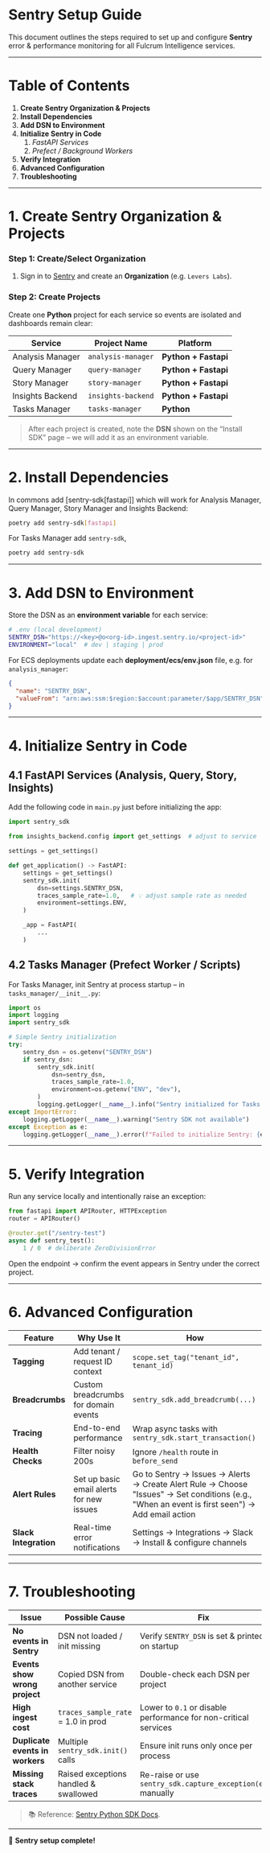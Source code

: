 # **Sentry Setup Guide**

This document outlines the steps required to set up and configure **Sentry** error & performance monitoring for all Fulcrum Intelligence services.

---

# **Table of Contents**

1. **Create Sentry Organization & Projects**
2. **Install Dependencies**
3. **Add DSN to Environment**
4. **Initialize Sentry in Code**
   1. *FastAPI Services*
   2. *Prefect / Background Workers*
5. **Verify Integration**
6. **Advanced Configuration**
7. **Troubleshooting**

---

# **1. Create Sentry Organization & Projects**

### **Step 1: Create/Select Organization**

1. Sign in to [Sentry](https://sentry.io/) and create an **Organization** (e.g. `Levers Labs`).

### **Step 2: Create Projects**

Create one **Python** project for each service so events are isolated and dashboards remain clear:

| Service | Project Name | Platform |
|---------|--------------|----------------------|
| Analysis Manager | `analysis-manager` | **Python + Fastapi** |
| Query Manager | `query-manager` | **Python + Fastapi** |
| Story Manager | `story-manager` | **Python + Fastapi** |
| Insights Backend | `insights-backend` | **Python + Fastapi** |
| Tasks Manager | `tasks-manager` | **Python** |

> After each project is created, note the **DSN** shown on the “Install SDK” page – we will add it as an environment variable.

---

# **2. Install Dependencies**

In commons add [sentry-sdk[fastapi]] which will work for Analysis Manager, Query Manager, Story Manager and Insights Backend:

```bash
poetry add sentry-sdk[fastapi]
```

For Tasks Manager add `sentry-sdk`,

```bash
poetry add sentry-sdk
```
---

# **3. Add DSN to Environment**

Store the DSN as an **environment variable** for each service:

```bash
# .env (local development)
SENTRY_DSN="https://<key>@o<org-id>.ingest.sentry.io/<project-id>"
ENVIRONMENT="local"  # dev | staging | prod
```

For ECS deployments update each **deployment/ecs/env.json** file, e.g. for `analysis_manager`:

```json
{
  "name": "SENTRY_DSN",
  "valueFrom": "arn:aws:ssm:$region:$account:parameter/$app/SENTRY_DSN"
}
```
---

# **4. Initialize Sentry in Code**

## **4.1 FastAPI Services (Analysis, Query, Story, Insights)**

Add the following code in `main.py` just before initializing the app:

```python
import sentry_sdk

from insights_backend.config import get_settings  # adjust to service

settings = get_settings()

def get_application() -> FastAPI:
    settings = get_settings()
    sentry_sdk.init(
        dsn=settings.SENTRY_DSN,
        traces_sample_rate=1.0,   # 💡 adjust sample rate as needed
        environment=settings.ENV,
    )

    _app = FastAPI(
        ...
    )
```

## **4.2 Tasks Manager (Prefect Worker / Scripts)**

For Tasks Manager, init Sentry at process startup – in `tasks_manager/__init__.py`:

```python
import os
import logging
import sentry_sdk

# Simple Sentry initialization
try:
    sentry_dsn = os.getenv("SENTRY_DSN")
    if sentry_dsn:
        sentry_sdk.init(
            dsn=sentry_dsn,
            traces_sample_rate=1.0,
            environment=os.getenv("ENV", "dev"),
        )
        logging.getLogger(__name__).info("Sentry initialized for Tasks Manager")
except ImportError:
    logging.getLogger(__name__).warning("Sentry SDK not available")
except Exception as e:
    logging.getLogger(__name__).error(f"Failed to initialize Sentry: {e}")
```

---

# **5. Verify Integration**

Run any service locally and intentionally raise an exception:

```python
from fastapi import APIRouter, HTTPException
router = APIRouter()

@router.get("/sentry-test")
async def sentry_test():
    1 / 0  # deliberate ZeroDivisionError
```

Open the endpoint → confirm the event appears in Sentry under the correct project.

---

# **6. Advanced Configuration**

| Feature | Why Use It | How |
|---------|-----------|------|
| **Tagging** | Add tenant / request ID context | `scope.set_tag("tenant_id", tenant_id)` |
| **Breadcrumbs** | Custom breadcrumbs for domain events | `sentry_sdk.add_breadcrumb(...)` |
| **Tracing** | End-to-end performance | Wrap async tasks with `sentry_sdk.start_transaction()` |
| **Health Checks** | Filter noisy 200s | Ignore `/health` route in `before_send` |
| **Alert Rules** | Set up basic email alerts for new issues | Go to Sentry → Issues → Alerts → Create Alert Rule → Choose "Issues" → Set conditions (e.g., "When an event is first seen") → Add email action
| **Slack Integration** | Real-time error notifications | Settings → Integrations → Slack → Install & configure channels

---

# **7. Troubleshooting**

| Issue | Possible Cause | Fix |
|-------|----------------|-----|
| **No events in Sentry** | DSN not loaded / init missing | Verify `SENTRY_DSN` is set & printed on startup |
| **Events show wrong project** | Copied DSN from another service | Double-check each DSN per project |
| **High ingest cost** | `traces_sample_rate` = 1.0 in prod | Lower to `0.1` or disable performance for non-critical services |
| **Duplicate events in workers** | Multiple `sentry_sdk.init()` calls | Ensure init runs only once per process |
| **Missing stack traces** | Raised exceptions handled & swallowed | Re-raise or use `sentry_sdk.capture_exception(e)` manually |

> 📚 Reference: [Sentry Python SDK Docs](https://docs.sentry.io/platforms/python/).

---

🎉 **Sentry setup complete!**
